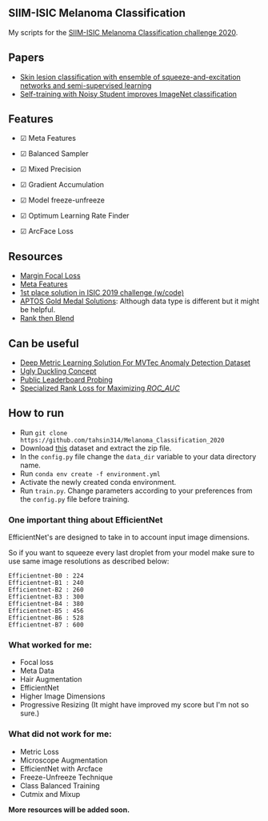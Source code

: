 ## SIIM-ISIC Melanoma Classification
My scripts for the [SIIM-ISIC Melanoma Classification challenge 2020](https://www.kaggle.com/c/siim-isic-melanoma-classification/).

## Papers
- [Skin lesion classification with ensemble of squeeze-and-excitation networks and semi-supervised learning](https://arxiv.org/abs/1809.02568)
- [Self-training with Noisy Student improves ImageNet classification](https://arxiv.org/pdf/1911.04252.pdf)

## Features
- &#x2611; Meta Features

- &#x2611; Balanced Sampler 

- &#x2611; Mixed Precision

- &#x2611; Gradient Accumulation  

- &#x2611; Model freeze-unfreeze

- &#x2611; Optimum Learning Rate Finder

- &#x2611; ArcFace Loss


## Resources
- [Margin Focal Loss](https://www.kaggle.com/c/siim-isic-melanoma-classification/discussion/155201)
- [Meta Features](https://www.kaggle.com/nroman/melanoma-pytorch-starter-efficientnet)
- [1st place solution in ISIC 2019 challenge (w/code)](https://www.kaggle.com/c/siim-isic-melanoma-classification/discussion/154683)
- [APTOS Gold Medal Solutions](https://www.kaggle.com/c/aptos2019-blindness-detection/discussion/108307): Although data type is different but it might be helpful.
- [Rank then Blend](https://www.kaggle.com/ragnar123/rank-then-blend)


## Can be useful
- [Deep Metric Learning Solution For MVTec Anomaly Detection Dataset](https://medium.com/analytics-vidhya/spotting-defects-deep-metric-learning-solution-for-mvtec-anomaly-detection-dataset-c77691beb1eb)
- [Ugly Duckling Concept](https://www.kaggle.com/c/siim-isic-melanoma-classification/discussion/155348)
- [Public Leaderboard Probing](https://www.kaggle.com/c/siim-isic-melanoma-classification/discussion/154624)
- [Specialized Rank Loss for Maximizing *ROC_AUC*](https://www.kaggle.com/c/siim-isic-melanoma-classification/discussion/155201#872557)

## How to run
- Run `git clone https://github.com/tahsin314/Melanoma_Classification_2020`
- Download [this](https://www.kaggle.com/shonenkov/melanoma-merged-external-data-512x512-jpeg) dataset and extract the zip file.
- In the `config.py` file change the `data_dir` variable to your data directory name.
- Run `conda env create -f environment.yml`
- Activate the newly created conda environment.
- Run `train.py`. Change parameters according to your preferences from the `config.py` file before training.

### One important thing about EfficientNet
EfficientNet's are designed to take in to account input image dimensions.

So if you want to squeeze every last droplet from your model make sure to use same image resolutions as described below:

```
Efficientnet-B0 : 224
Efficientnet-B1 : 240
Efficientnet-B2 : 260
Efficientnet-B3 : 300
Efficientnet-B4 : 380
Efficientnet-B5 : 456
Efficientnet-B6 : 528
Efficientnet-B7 : 600
```
### What worked for me:
- Focal loss
- Meta Data
- Hair Augmentation
- EfficientNet 
- Higher Image Dimensions
- Progressive Resizing (It might have improved my score but I'm not so sure.)

### What did not work for me:
- Metric Loss
- Microscope Augmentation
- EfficientNet with Arcface
- Freeze-Unfreeze Technique
- Class Balanced Training
- Cutmix and Mixup




**More resources will be added soon.**